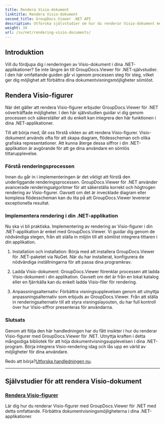 ```yaml
---
title: Rendera Visio-dokument
linktitle: Rendera Visio-dokument
second_title: GroupDocs.Viewer .NET API
description: Utforska självstudier om hur du renderar Visio-dokument med GroupDocs.Viewer för .NET. Lär dig att förbättra dokumentvisningsmöjligheterna i dina .NET-applikationer utan ansträngning.
weight: 34
url: /sv/net/rendering-visio-documents/
---
```

## Introduktion

Vill du fördjupa dig i renderingen av Visio-dokument i dina .NET-applikationer? Se inte längre än till GroupDocs.Viewer för .NET-självstudier. I den här omfattande guiden går vi igenom processen steg för steg, vilket ger dig möjlighet att förbättra dina dokumentvisningsmöjligheter sömlöst.

## Rendera Visio-figurer

När det gäller att rendera Visio-figurer erbjuder GroupDocs.Viewer för .NET oöverträffade möjligheter. I den här självstudien guidar vi dig genom processen och säkerställer att du enkelt kan integrera den här funktionen i dina .NET-applikationer.

Till att börja med, låt oss förstå vikten av att rendera Visio-figurer. Visio-dokument används ofta för att skapa diagram, flödesscheman och olika grafiska representationer. Att kunna återge dessa siffror i din .NET-applikation är avgörande för att ge dina användare en sömlös tittarupplevelse.

### Förstå renderingsprocessen

Innan du går in i implementeringen är det viktigt att förstå den underliggande renderingsprocessen. GroupDocs.Viewer för .NET använder avancerade renderingsalgoritmer för att säkerställa korrekt och högtrogen rendering av Visio-figurer. Oavsett om det är invecklade diagram eller komplexa flödesscheman kan du lita på att GroupDocs.Viewer levererar exceptionella resultat.

### Implementera rendering i din .NET-applikation

Nu ska vi bli praktiska. Implementering av rendering av Visio-figurer i din .NET-applikation är enkel med GroupDocs.Viewer. Vi guidar dig genom de nödvändiga stegen, från att ställa in miljön till att sömlöst integrera tittaren i din applikation.

1. Installation och installation: Börja med att installera GroupDocs.Viewer för .NET-paketet via NuGet. När du har installerat, konfigurera de nödvändiga inställningarna för att passa dina programkrav.

2. Ladda Visio-dokument: GroupDocs.Viewer förenklar processen att ladda Visio-dokument i din applikation. Oavsett om det är från en lokal katalog eller en fjärrkälla kan du enkelt ladda Visio-filer för rendering.

3. Anpassningsalternativ: Förbättra visningsupplevelsen genom att utnyttja anpassningsalternativ som erbjuds av GroupDocs.Viewer. Från att ställa in renderingsalternativ till att styra visningslayouten, du har full kontroll över hur Visio-siffror presenteras för användarna.

### Slutsats

Genom att följa den här handledningen har du fått insikter i hur du renderar Visio-figurer med GroupDocs.Viewer för .NET. Utnyttja kraften i detta mångsidiga bibliotek för att höja dokumentvisningsupplevelsen i dina .NET-program. Börja integrera Visio-rendering idag och lås upp en värld av möjligheter för dina användare.

 Redo att börja?[Utforska handledningen nu](./render-visio-figures/).

---

## Självstudier för att rendera Visio-dokument
### [Rendera Visio-figurer](./render-visio-figures/)
Lär dig hur du renderar Visio-figurer med GroupDocs.Viewer för .NET med detta omfattande. Förbättra dokumentvisningsmöjligheterna i dina .NET-applikationer.
